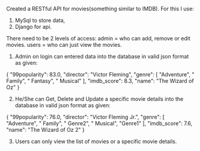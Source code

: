 Created a RESTful API for movies(something similar to IMDB). For this I use:
1. MySql to store data,
2. Django for api.

There need to be 2 levels of access:
admin = who can add, remove or edit movies.
users = who can just view the movies.

1. Admin on login can entered data into the database in valid json format as given:

{
    "99popularity": 83.0,
    "director": "Victor Fleming",
    "genre": [
      "Adventure",
      " Family",
      " Fantasy",
      " Musical"
    ],
    "imdb_score": 8.3,
    "name": "The Wizard of Oz"
}

2. He/She can Get, Delete and Update a specific movie details into the database in valid json format as given:

{
    "99popularity": 76.0,
    "director": "Victor Fleming Jr.",
    "genre": [
      "Adventure",
      " Family",
      " Genre2",
      " Musical",
	  "Genre1"
    ],
    "imdb_score": 7.6,
    "name": "The Wizard of Oz 2"
}

3. Users can only view the list of movies or a specific movie details.





